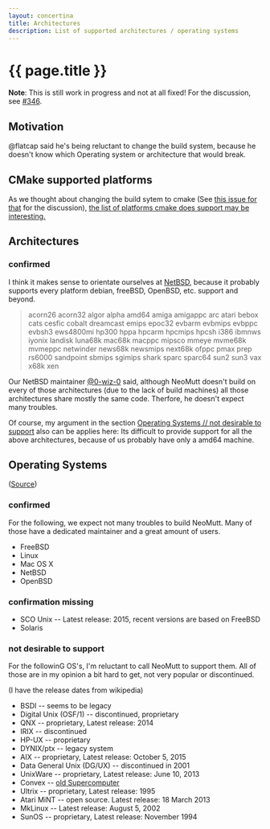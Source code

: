 ```yaml
---
layout: concertina
title: Architectures
description: List of supported architectures / operating systems
---
```


# {{ page.title }}

**Note**: This is still work in progress and not at all fixed! For the
discussion, see [#346](https://github.com/neomutt/neomutt/issues/436).

## Motivation

@flatcap said he's being reluctant to change the build system, because he
doesn't know which Operating system or architecture that would break.

## CMake supported platforms

As we thought about changing the build sytem to cmake (See
[this issue for that](https://github.com/neomutt/neomutt/issues/321) for the
discussion),
[the list of platforms cmake does support may be interesting.](https://gitlab.kitware.com/cmake/cmake/tree/master/Modules/Platform)

## Architectures

### confirmed

I think it makes sense to orientate ourselves at
[NetBSD](http://netbsd.net/releases/formal-7/NetBSD-7.0.2.html#system-families),
because it probably supports every platform debian, freeBSD, OpenBSD, etc.
support and beyond.

> acorn26 acorn32 algor alpha amd64 amiga amigappc arc atari bebox cats cesfic
> cobalt dreamcast emips epoc32 evbarm evbmips evbppc evbsh3 ews4800mi hp300
> hppa hpcarm hpcmips hpcsh i386 ibmnws iyonix landisk luna68k mac68k macppc
> mipsco mmeye mvme68k mvmeppc netwinder news68k newsmips next68k ofppc pmax
> prep rs6000 sandpoint sbmips sgimips shark sparc sparc64 sun2 sun3 vax x68k
> xen

Our NetBSD maintainer
[@0-wiz-0](https://github.com/neomutt/neomutt/issues/436#issuecomment-282689847)
said, although NeoMutt doesn't build on every of those architectures (due to
the lack of build machines) all those architectures share mostly the same code.
Therfore, he doesn't expect many troubles.

Of course, my argument in the section
[Operating Systems // not desirable to support](#not-desirable-to-support) also
can be applies here: Its difficult to provide support for all the above
architectures, because of us probably have only a amd64 machine.

## Operating Systems

([Source](https://github.com/neomutt/neomutt/blob/135b1bfa9bd10336b93a25bdaf6112dc4c77df46/INSTALL#L7-L27))

### confirmed

For the following, we expect not many troubles to build NeoMutt. Many of those
have a dedicated maintainer and a great amount of users.

* FreeBSD
* Linux
* Mac OS X
* NetBSD
* OpenBSD

### confirmation missing

* SCO Unix -- Latest release: 2015, recent versions are based on FreeBSD
* Solaris

### not desirable to support

For the followinG OS's, I'm reluctant to call NeoMutt to support them. All of
those are in my opinion a bit hard to get, not very popular or discontinued.

(I have the release dates from wikipedia)

* BSDI -- seems to be legacy
* Digital Unix (OSF/1) -- discontinued, proprietary
* QNX -- proprietary, Latest release: 2014
* IRIX -- discontinued
* HP-UX -- proprietary
* DYNIX/ptx -- legacy system
* AIX -- proprietary, Latest release: October 5, 2015
* Data General Unix (DG/UX) -- discontinued in 2001
* UnixWare -- proprietary, Latest release: June 10, 2013
* Convex -- [old Supercomputer](https://en.wikipedia.org/wiki/Convex_Computer)
* Ultrix -- proprietary, Latest release: 1995
* Atari MiNT -- open source. Latest release: 18 March 2013
* MkLinux -- Latest release: August 5, 2002
* SunOS -- proprietary, Latest release: November 1994

